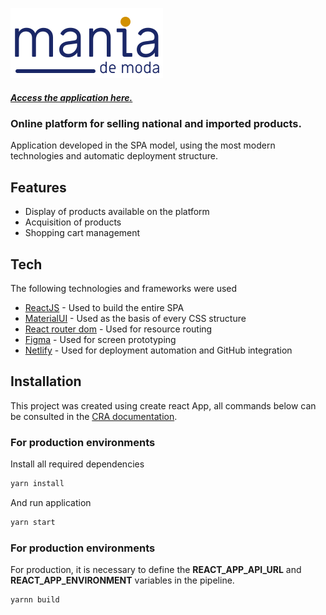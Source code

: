 ![Logo Mania de moda](https://raw.githubusercontent.com/LucasG96/mania-store/main/src/shared/assets/logo.svg?token=GHSAT0AAAAAABUGF2J4NIW4P7ZG32RCTHROYTZJLEA)

##### [Access the application here.](mania-store.netlify.app)

### Online platform for selling national and imported products.

Application developed in the SPA model, using the most modern technologies and automatic deployment structure.

## Features

- Display of products available on the platform
- Acquisition of products
- Shopping cart management

## Tech

The following technologies and frameworks were used

- [ReactJS](https://pt-br.reactjs.org/) - Used to build the entire SPA
- [MaterialUI](https://mui.com/) - Used as the basis of every CSS structure
- [React router dom](https://v5.reactrouter.com/web/guides/quick-start) - Used for resource routing
- [Figma](www.figma.com) - Used for screen prototyping
- [Netlify](https://www.netlify.com/) - Used for deployment automation and GitHub integration

## Installation

This project was created using create react App, all commands below can be consulted in the [CRA documentation](https://create-react-app.dev/).

### For production environments

Install all required dependencies

```sh
yarn install
```

And run application

```sh
yarn start
```

### For production environments

For production, it is necessary to define the **REACT_APP_API_URL** and **REACT_APP_ENVIRONMENT** variables in the pipeline.

```sh
yarnn build
```
